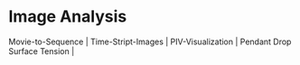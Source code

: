 # Image Analysis 
Movie-to-Sequence | Time-Stript-Images | PIV-Visualization | Pendant Drop Surface Tension |


